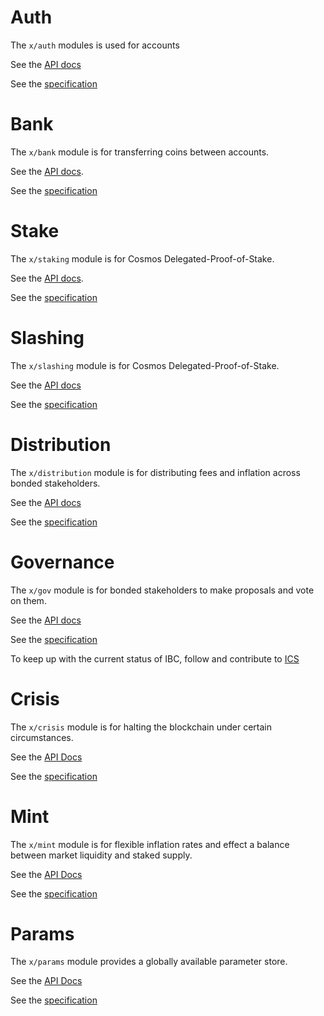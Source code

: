 # Auth 

The `x/auth` modules is used for accounts

See the [API docs](https://godoc.org/github.com/ownesthq/cosmos-sdk/x/auth)

See the [specification](https://github.com/ownesthq/cosmos-sdk/tree/master/docs/spec/auth)

# Bank

The `x/bank` module is for transferring coins between accounts.

See the [API docs](https://godoc.org/github.com/ownesthq/cosmos-sdk/x/bank).

See the [specification](https://github.com/ownesthq/cosmos-sdk/tree/master/docs/spec/bank)

# Stake

The `x/staking` module is for Cosmos Delegated-Proof-of-Stake.

See the [API docs](https://godoc.org/github.com/ownesthq/cosmos-sdk/x/staking).

See the
[specification](https://github.com/ownesthq/cosmos-sdk/tree/master/docs/spec/staking)

# Slashing

The `x/slashing` module is for Cosmos Delegated-Proof-of-Stake.

See the [API docs](https://godoc.org/github.com/ownesthq/cosmos-sdk/x/slashing)

See the
[specification](https://github.com/ownesthq/cosmos-sdk/tree/master/docs/spec/slashing)

# Distribution

The `x/distribution` module is for distributing fees and inflation across bonded
stakeholders.

See the [API docs](https://godoc.org/github.com/ownesthq/cosmos-sdk/x/distribution)

See the
[specification](https://github.com/ownesthq/cosmos-sdk/tree/master/docs/spec/distribution)

# Governance

The `x/gov` module is for bonded stakeholders to make proposals and vote on them.

See the [API docs](https://godoc.org/github.com/ownesthq/cosmos-sdk/x/gov)

See the
[specification](https://github.com/ownesthq/cosmos-sdk/tree/master/docs/spec/governance)

To keep up with the current status of IBC, follow and contribute to [ICS](https://github.com/cosmos/ics)

# Crisis

The `x/crisis` module is for halting the blockchain under certain circumstances.

See the [API Docs](https://godoc.org/github.com/ownesthq/cosmos-sdk/x/crisis)

See the [specification](https://github.com/ownesthq/cosmos-sdk/blob/master/docs/spec/crisis)

# Mint

The `x/mint` module is for flexible inflation rates and effect a balance between market liquidity and staked supply.

See the [API Docs](https://godoc.org/github.com/ownesthq/cosmos-sdk/x/mint)

See the [specification](https://github.com/ownesthq/cosmos-sdk/blob/master/docs/spec/mint)

# Params

The `x/params` module provides a globally available parameter store.

See the [API Docs](https://godoc.org/github.com/ownesthq/cosmos-sdk/x/params)

See the [specification](https://github.com/ownesthq/cosmos-sdk/blob/master/docs/spec/params)
